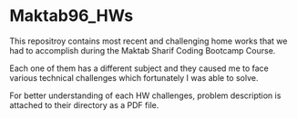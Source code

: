 # Maktab96_HWs

This repositroy contains most recent and challenging home works that we had to accomplish
during the Maktab Sharif Coding Bootcamp Course.

Each one of them has a different subject and they caused me to face various technical 
challenges which fortunately I was able to solve.

For better understanding of each HW challenges, problem description is attached to their directory
as a PDF file.

